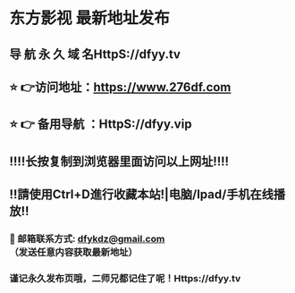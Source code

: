 # 东方影视 最新地址发布 
## 导 航 永 久 域 名HttpS://dfyy.tv
## ⭐️ 👉访问地址：https://www.276df.com
## ⭐️ 👉 备用导航 ：HttpS://dfyy.vip
## ‼️‼️长按复制到浏览器里面访问以上网址‼️‼️ 
## ‼️請使用Ctrl+D進行收藏本站!|电脑/Ipad/手机在线播放‼️  
### 📧 邮箱联系方式: dfykdz@gmail.com （发送任意内容获取最新地址）
### 谨记永久发布页哦，二师兄都记住了呢！Https://dfyy.tv
